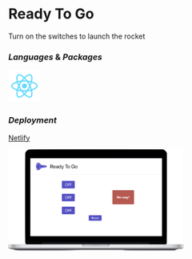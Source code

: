 # Ready To Go

Turn on the switches to launch the rocket

### _Languages_ & _Packages_

<img alt="react" width="64px" src="https://raw.githubusercontent.com/github/explore/80688e429a7d4ef2fca1e82350fe8e3517d3494d/topics/react/react.png">

### _Deployment_

[Netlify](https://ready-togo.netlify.app)

  <img src="./src/assets/Ready.png" width="350" alt="Ready">
